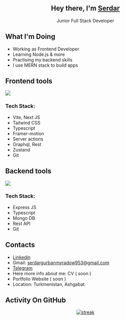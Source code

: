 <h2 align="center">Hey there, I'm <a href="https://github.com/GurbanmyradowSerdar">Serdar</a></h3>
<p align="center">Junior Full Stack Developer</p>

## What I'm Doing

- Working as Frontend Developer
- Learning Node.js & more
- Practising my backend skills
- I use MERN stack to build apps

## Frontend tools

<p align="left"> <a href="https://github.com/GurbanmyradowSerdar"><img src="https://skillicons.dev/icons?i=nextjs,vite,react,ts,html,css,js,apollo,graphql,materialui,tailwind,firebase,jquery&perline=7"> </a> </p>
<h3 align="left">Tech Stack:</h3>

- Vite, Next JS
- Tailwind CSS
- Typescript
- Framer-motion
- Server actions
- Graphql, Rest
- Zustand
- Git

## Backend tools

<p align="left"> <a href="https://github.com/GurbanmyradowSerdar"><img src="https://skillicons.dev/icons?i=nodejs,express,mongodb,postgres,ts,git,github,postman&perline=4"> </a> </p>
<h3 align="left">Tech Stack:</h3>

- Express JS
- Typescript
- Mongo DB
- Rest API
- Git

## Contacts

- [Linkedin](https://www.linkedin.com/in/serdar-gurbanmyradow/)
- Gmail: [serdargurbanmyradow953@gmail.com](mailto:serdargurbanmyradow953@gmail.com)
- [Telegram](https://t.me/serdarWeb)
- Here more info about me: CV ( soon )
- Portfolio Website ( soon )
- Location: Turkmenistan, Ashgabat.

## Activity On GitHub

<p align="center">
  <a href="https://github.com/GurbanmyradowSerdar">      
<img title="stats" alt="streak" src="https://github-readme-streak-stats.herokuapp.com/?user=GurbanmyradowSerdar&theme=dark&hide_border=true&stroke=f53b3b"/>
</a> 
</p>
